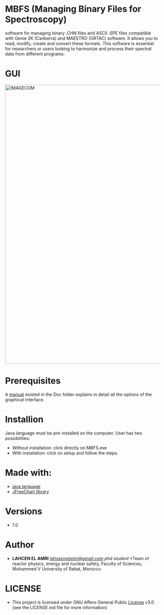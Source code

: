 # MBFS (Managing Binary Files for Spectroscopy)
software for managing binary .CHN files and ASCII .SPE files compatible with Genie 2K (Canberra) and MAESTRO (ORTAC) software. It allows you to read, modify, create and convert these formats. This software is essential for researchers or users looking to harmonize and process their spectral data from different programs.

# GUI 


<img width="910" alt="IMAGECOM" src="https://github.com/user-attachments/assets/a5328012-eec8-4dda-bd8a-528c3ca3bae0">







# Prerequisites
A [manual](https://github.com/LAHCEN-EL-AMRI/MBFS/tree/master/MBFS/Converter/DOC) existed in the Doc folder explains in detail all the options of the graphical interface.


# Installion

Java language must be pre-installed on the computer.
User has two possibilities:
- Without installation: click directly on MBFS.exe
- With installation: click on setup and follow the steps.


# Made with:

- [java language](https://www.oracle.com/java/)
- [JFreeChart library](https://www.jfree.org/jfreechart/)


# Versions
- 1.0


# Author
* **LAHCEN EL AMRI** *lahssenelamri@gmail.com* *phd student* *Team of reactor physics, energy and nuclear safety, Faculty of Sciences, Mohammed V University of Rabat, Morocco


# LICENSE

- This project is licensed under GNU Affero General Public [License](https://github.com/LAHCEN-EL-AMRI/MBFS/blob/master/LICENSE)  v3.0 (see the LICENSE.md file for more information)
